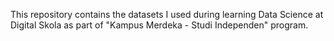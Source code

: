 This repository contains the datasets I used during learning Data Science at Digital Skola as part of "Kampus Merdeka - Studi Independen" program.
